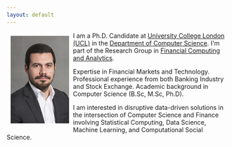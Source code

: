 ```yaml
---
layout: default
---
```


<img style="width=305px;height=445px;float:left;padding:9px;"
src="/image/p2.jpg" alt="profile picture" width="133" height="200">


I am a Ph.D. Candidate at [University College London (UCL)](http://www.ucl.ac.uk/) in the
[Department of Computer Science](http://www.cs.ucl.ac.uk/). I'm part of the Research Group in [Financial Computing and Analytics](http://fincomp.cs.ucl.ac.uk/).

Expertise in Financial Markets and Technology. Professional experience from both Banking Industry and Stock Exchange. Academic background in Computer Science (B.Sc, M.Sc, Ph.D).

I am interested in disruptive data-driven solutions in the intersection of Computer Science and Finance involving Statistical Computing, Data Science, Machine Learning, and Computational Social Science.




